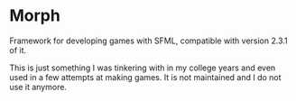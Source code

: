# Morph

Framework for developing games with SFML, compatible with version 2.3.1 of it.

This is just something I was tinkering with in my college years and even used in a few attempts at making games. It is not maintained and I do not use it anymore.
